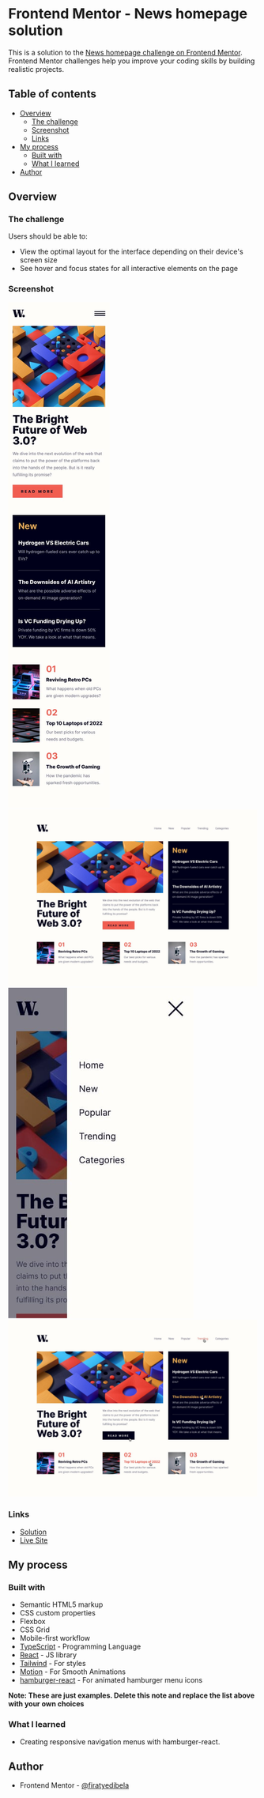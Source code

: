 # Frontend Mentor - News homepage solution

This is a solution to the [News homepage challenge on Frontend Mentor](https://www.frontendmentor.io/challenges/news-homepage-H6SWTa1MFl). Frontend Mentor challenges help you improve your coding skills by building realistic projects.

## Table of contents

- [Overview](#overview)
  - [The challenge](#the-challenge)
  - [Screenshot](#screenshot)
  - [Links](#links)
- [My process](#my-process)
  - [Built with](#built-with)
  - [What I learned](#what-i-learned)
- [Author](#author)

## Overview

### The challenge

Users should be able to:

- View the optimal layout for the interface depending on their device's screen size
- See hover and focus states for all interactive elements on the page

### Screenshot

![](./screenshots/mobile-design.jpg)
![](./screenshots/desktop-design.jpg)
![](./screenshots/mobile-menu.jpg)
![](./screenshots/active-states.jpg)

### Links

- [Solution]()
- [Live Site](https://news-homepage-pi-three.vercel.app)

## My process

### Built with

- Semantic HTML5 markup
- CSS custom properties
- Flexbox
- CSS Grid
- Mobile-first workflow
- [TypeScript](https://www.typescriptlang.org) - Programming Language
- [React](https://reactjs.org/) - JS library
- [Tailwind](https://tailwindcss.com) - For styles
- [Motion](https://motion.dev/docs/react-motion-component) - For Smooth Animations
- [hamburger-react](https://hamburger-react.netlify.app) - For animated hamburger menu icons

**Note: These are just examples. Delete this note and replace the list above with your own choices**

### What I learned

- Creating responsive navigation menus with hamburger-react.

## Author

- Frontend Mentor - [@firatyedibela](https://www.frontendmentor.io/profile/firatyedibela)

